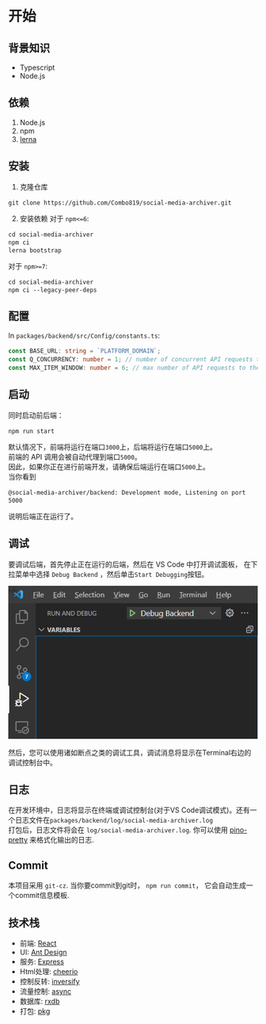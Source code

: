 # 开始

## 背景知识

- Typescript
- Node.js

## 依赖

1. Node.js
2. npm
3. [lerna](https://lerna.js.org/#getting-started)

## 安装

1. 克隆仓库

```shell
git clone https://github.com/Combo819/social-media-archiver.git
```

2. 安装依赖
   对于 `npm<=6`:

```shell
cd social-media-archiver
npm ci
lerna bootstrap
```

对于 `npm>=7`:

```shell
cd social-media-archiver
npm ci --legacy-peer-deps
```

## 配置

In `packages/backend/src/Config/constants.ts`:

```typescript
const BASE_URL: string = `PLATFORM_DOMAIN`;
const Q_CONCURRENCY: number = 1; // number of concurrent API requests to the platform
const MAX_ITEM_WINDOW: number = 6; // max number of API requests to the platform in a 30s window
```

## 启动

同时启动前后端：

```shell
npm run start
```

默认情况下，前端将运行在端口`3000`上，后端将运行在端口`5000`上。  
前端的 API 调用会被自动代理到端口`5000`。  
因此，如果你正在进行前端开发，请确保后端运行在端口`5000`上。  
当你看到

```log
@social-media-archiver/backend: Development mode, Listening on port 5000
```

说明后端正在运行了。

## 调试

要调试后端，首先停止正在运行的后端，然后在 VS Code 中打开调试面板，
在下拉菜单中选择 `Debug Backend` ，然后单击`Start Debugging`按钮。

![debug](./debug.png)

然后，您可以使用诸如断点之类的调试工具，调试消息将显示在Terminal右边的调试控制台中。

## 日志

在开发环境中，日志将显示在终端或调试控制台(对于VS Code调试模式)。还有一个日志文件在`packages/backend/log/social-media-archiver.log`    
打包后，日志文件将会在 `log/social-media-archiver.log`.
你可以使用 [pino-pretty](https://github.com/pinojs/pino-pretty) 来格式化输出的日志.

## Commit

本项目采用 `git-cz`. 当你要commit到git时， `npm run commit`， 它会自动生成一个commit信息模板.

## 技术栈
+ 前端: [React](https://reactjs.org/)
+ UI: [Ant Design](https://ant.design/)
+ 服务: [Express](https://expressjs.com/)
+ Html处理: [cheerio](https://cheerio.js.org/)
+ 控制反转: [inversify](https://inversify.io/)
+ 流量控制: [async](https://caolan.github.io/async/v3/)
+ 数据库: [rxdb](https://rxdb.info/)
+ 打包: [pkg](https://github.com/vercel/pkg)
